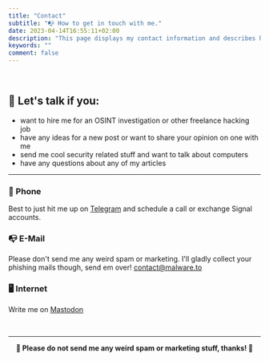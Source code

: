 ```yaml
---
title: "Contact"
subtitle: "📭 How to get in touch with me."
date: 2023-04-14T16:55:11+02:00
description: "This page displays my contact information and describes how to contact me."
keywords: ""
comment: false
---
```

<br>

## 🍪 Let's talk if you:
 - want to hire me for an OSINT investigation or other freelance hacking job
 - have any ideas for a new post or want to share your opinion on one with me
 - send me cool security related stuff and want to talk about computers
 - have any questions about any of my articles

---------
### 📱 Phone
Best to just hit me up on [Telegram](https://t.me/malware3) and schedule a call or exchange Signal accounts.

### 📭 E-Mail
Please don't send me any weird spam or marketing. I'll gladly collect your phishing mails though, send em over! [contact@malware.to](mailto:contact@malware.to)

### 🖥 Internet
Write me on [Mastodon](https://mastodon.social/@ItsKarl0z)

<br>

-------
**<center>🛑 Please do not send me any weird spam or marketing stuff, thanks! 🛑</center>**
